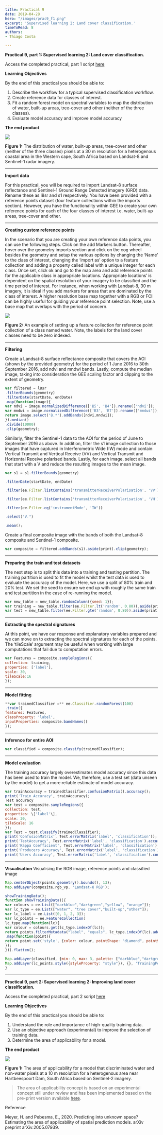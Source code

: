 ```yaml
---
title: Practical 9
date: 2019-04-28
hero: "/images/prac9_f1.png"
excerpt: 'Supervised learning 2: Land cover classification.'
timeToRead: 8
authors:
- Thiago Costa

---
```

**Practical 9, part 1: Supervised learning 2: Land cover classification.**

Access the completed practical, part 1 script [here](https://code.earthengine.google.com/63bf79381841c0d81c3afaea76d08040)

**Learning Objectives**

By the end of this practical you should be able to:

1. Describe the workflow for a typical supervised classification workflow.
2. Create reference data for classes of interest.
3. Fit a random forest model on spectral variables to map the distribution of water, built-up areas, tree-cover and other (neither of the three classes).
4. Evaluate model accuracy and improve model accuracy

**The end product**

![](/images/prac9_f1.png)

**Figure 1:** The distribution of water, built-up areas, tree-cover and other (neither of the three classes) pixels at a 30 m resolution for a heterogenous coastal area in the Western cape, South Africa based on Landsat-8 and Sentinel-1 radar imagery.

----------------------------------------------------------------------------------------

**Import data**

For this practical, you will be required to import Landsat-8 surface reflectance and Sentinel-1 Ground Range Detected imagery (GRD) data. Rename these as l8sr and s1 respectively. You have been provided with a reference points dataset (four feature collections within the imports section). However, you have the functionality within GEE to create your own reference points for each of the four classes of interest i.e. water, built-up areas, tree-cover and other.

--------------------------------------------------------------------------------------

**Creating custom reference points**

In the scenario that you are creating your own reference data points, you can use the following steps. Click on the add Markers button. Thereafter, hover over the geometry imports section and click on the cog wheel besides the geometry and setup the various options by changing the ‘Name’ to the class of interest, changing the ‘import as’ option to a feature collection and adding a property called label with a unique integer for each class. Once set, click ok and go to the map area and add reference points for the applicable class in appropriate locations. ‘Appropriate locations’ is dependent on the spatial resolution of your imagery to be classified and the time period of interest. For instance, when working with Landsat-8, 30 m imagery, it is ideal if you add markers for areas that are dominated by the class of interest. A higher resolution base map together with a RGB or FCI can be highly useful for guiding your reference point selection. Note, use a base map that overlaps with the period of concern.

![](/images/prac9_f2.png)

**Figure 2:** An example of setting up a feature collection for reference point collection of a class named water. Note, the labels for the land cover classes need to be zero indexed.

***

**Filtering**

Create a Landsat-8 surface reflectance composite that covers the AOI (shown by the provided geometry) for the period of 1 June 2016 to 30th September 2016, add ndvi and mndwi bands. Lastly, compute the median image, taking into consideration the GEE scaling factor and clipping to the extent of geometry.

```js
var filtered = l8sr
.filterBounds(geometry)
.filterDate(startDate, endDate)
.map(function(image){
var ndvi = image.normalizedDifference(['B5', 'B4']).rename(['ndvi']);
var mndwi = image.normalizedDifference(['B3', 'B7']).rename(['mndwi']);
return image.select('B.*').addBands([ndvi,mndwi]);
}).median()
.divide(10000)
.clip(geometry);
```

Similarly, filter the Sentinel-1 data to the AOI for the period of June to September 2016 as above. In addition, filter the s1 image collection to those images that have captured in Interferometric Wide (IW) mode and contain Vertical Transmit and Vertical Receive (VV) and Vertical Transmit and Horizontal Receive polarised bands. Lastly, for each image, select all bands that start with a V and reduce the resulting images to the mean image.

```js
var s1 = s1.filterBounds(geometry)

.filterDate(startDate, endDate)

.filter(ee.Filter.listContains('transmitterReceiverPolarisation', 'VV'))

.filter(ee.Filter.listContains('transmitterReceiverPolarisation', 'VH'))

.filter(ee.Filter.eq('instrumentMode', 'IW'))

.select("V.")

.mean();
```

Create a final composite image with the bands of both the Landsat-8 composite and Sentinel-1 composite.

```js
var composite = filtered.addBands(s1).aside(print).clip(geometry);
```

***

**Preparing the train and test datasets**

The next step is to split this data into a training and testing partition. The training partition is used to fit the model whilst the test data is used to evaluate the accuracy of the model. Here, we use a split of 80% train and 20% test. We set the seed to ensure we end up with roughly the same train and test partition in the case of re-running the model.

```js
var new_table = new_table.randomColumn({seed: 1});
var training = new_table.filter(ee.Filter.lt('random', 0.80)).aside(print);
var test = new_table.filter(ee.Filter.gte('random', 0.80)).aside(print);
```

***

**Extracting the spectral signatures**

At this point, we have our response and explanatory variables prepared and we can move on to extracting the spectral signatures for each of the points. The ‘tileScale’ argument may be useful when working with large computations that fail due to computation errors.

```js
var Features = composite.sampleRegions({
collection: training,
properties: ['label'],
scale: 30,
tileScale:16
});
```

***

**Model fitting**

```js
**var trainedClassifier =** ee.Classifier.randomForest(100)
.train({
features: Features,
classProperty: 'label',
inputProperties: composite.bandNames()
});
```

***

**Inference for entire AOI**

```js
var classified = composite.classify(trainedClassifier);
```

***

**Model evaluation**

The training accuracy largely overestimates model accuracy since this data has been used to train the model. We, therefore, use a test set (data unseen by the model) to get a more reliable estimate of model accuracy.

```js
var trainAccuracy = trainedClassifier.confusionMatrix().accuracy();
print('Train Accuracy', trainAccuracy);
Test accuracy
var test = composite.sampleRegions({
collection: test,
properties: \['label'\],
scale: 30,
tileScale: 16
});
var Test = test.classify(trainedClassifier);
print('ConfusionMatrix', Test.errorMatrix('label', 'classification'));
print('TestAccuracy', Test.errorMatrix('label', 'classification').accuracy());
print('Kappa Coefficient', Test.errorMatrix('label', 'classification').kappa());
print('Producers Accuracy', Test.errorMatrix('label', 'classification').producersAccuracy());
print('Users Accuracy', Test.errorMatrix('label', 'classification').consumersAccuracy());
```

***

**Visualisation**
Visualising the RGB image, reference points and classified image

```js
Map.centerObject(points.geometry().bounds(), 13);
Map.addLayer(composite,rgb_vp, 'Landsat-8 RGB');
```

```js
showTrainingData();
function showTrainingData(){
var colours = ee.List(["darkblue","darkgreen","yellow", "orange"]);
var lc_type = ee.List(["water", "tree cover","built-up","other"]);
var lc_label = ee.List([0, 1, 2, 3]);
var lc_points = ee.FeatureCollection(
lc_type.map(function(lc){
var colour = colours.get(lc_type.indexOf(lc));
return points.filterMetadata("label", "equals", lc_type.indexOf(lc).add(1))
.map(function(point){
return point.set('style', {color: colour, pointShape: "diamond", pointSize: 3, width: 2, fillColor: "00000000"});
});
})).flatten();

Map.addLayer(classified, {min: 0, max: 3, palette: ["darkblue","darkgreen","yellow", "orange"]}, 'Classified image', false);
Map.addLayer(lc_points.style({styleProperty: "style"}), {}, 'TrainingPoints', false);
}
```

***

**Practical 9, part 2: Supervised learning 2: Improving land cover classification.**

Access the completed practical, part 2 script [here](https://code.earthengine.google.com/017a363f7e3766b60ba17bc0a3ebc62c)

**Learning Objectives**

By the end of this practical you should be able to:

1. Understand the role and importance of high-quality training data.
2. Use an objective approach (experimental) to improve the selection of training data.
3. Determine the area of applicability for a model.

**The end product**

![](/images/prac9_f3.png)

**Figure 1:** The area of applicability for a model that discriminated water and non-water pixels at a 10 m resolution for a heterogenous area near Hartbeespoort Dam, South Africa based on Sentinel-2 imagery.

> The area of applicability concept is based on an experimental concept still under review and has been implemented based on the pre-print version available [here](https://arxiv.org/abs/2005.07939).

Reference

Meyer, H. and Pebesma, E., 2020. Predicting into unknown space? Estimating the area of applicability of spatial prediction models. arXiv preprint arXiv:2005.07939.